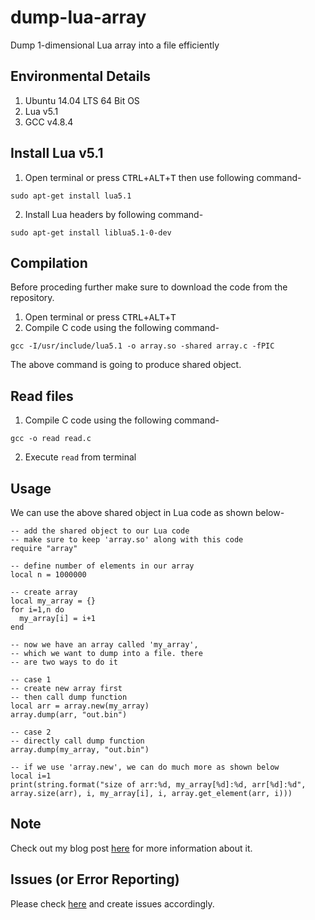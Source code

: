 # dump-lua-array
Dump 1-dimensional Lua array into a file efficiently

Environmental Details
---------------------
1. Ubuntu 14.04 LTS 64 Bit OS
1. Lua v5.1
1. GCC v4.8.4

Install Lua v5.1
-----------------
1. Open terminal or press <kbd>CTRL</kbd>+<kbd>ALT</kbd>+<kbd>T</kbd> then use following command-
```
sudo apt-get install lua5.1
```
2. Install Lua headers by following command-
```
sudo apt-get install liblua5.1-0-dev
```

Compilation
-------------
Before proceding further make sure to download the code from the repository.
1. Open terminal or press <kbd>CTRL</kbd>+<kbd>ALT</kbd>+<kbd>T</kbd>
1. Compile C code using the following command-
```
gcc -I/usr/include/lua5.1 -o array.so -shared array.c -fPIC
```
The above command is going to produce shared object. 

Read files
-------------
1. Compile C code using the following command-
```
gcc -o read read.c
```
2. Execute `read` from terminal

Usage
-----
We can use the above shared object in Lua code as shown below-
```
-- add the shared object to our Lua code
-- make sure to keep 'array.so' along with this code
require "array"

-- define number of elements in our array
local n = 1000000

-- create array
local my_array = {}
for i=1,n do
  my_array[i] = i+1
end

-- now we have an array called 'my_array', 
-- which we want to dump into a file. there
-- are two ways to do it

-- case 1
-- create new array first
-- then call dump function
local arr = array.new(my_array)
array.dump(arr, "out.bin")

-- case 2
-- directly call dump function
array.dump(my_array, "out.bin")

-- if we use 'array.new', we can do much more as shown below
local i=1
print(string.format("size of arr:%d, my_array[%d]:%d, arr[%d]:%d", array.size(arr), i, my_array[i], i, array.get_element(arr, i)))
```

Note
----
Check out my blog post [here](https://ravijo.github.io/lua/) for more information about it.

Issues (or Error Reporting)
----
Please check [here](https://github.com/ravijo/dump-lua-array/issues) and create issues accordingly.
